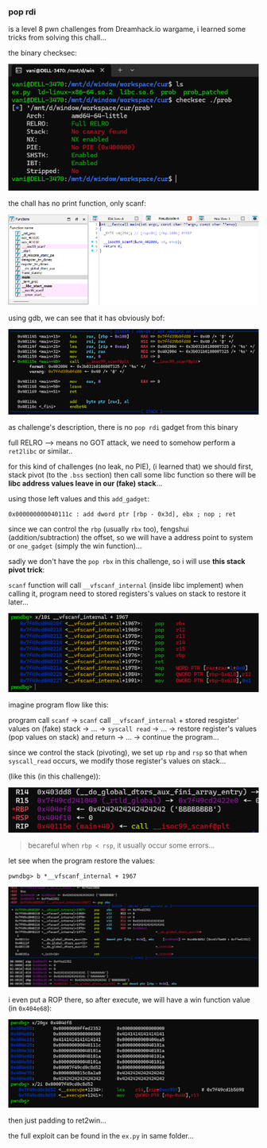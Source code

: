 ### pop rdi

is a level 8 pwn challenges from Dreamhack.io wargame, i learned some tricks from solving this chall...

the binary checksec:

![](pics/img00.png)

the chall has no print function, only scanf:

![](pics/img01.png)

using gdb, we can see that it has obviously bof:

![](pics/img02.png)

as challenge's description, there is no `pop rdi` gadget from this binary

full RELRO --> means no GOT attack, we need to somehow perform a `ret2libc` or similar..

for this kind of challenges (no leak, no PIE), (i learned that) we should first, stack pivot (to the `.bss` section) then call some libc function so there will be **libc address values leave in our (fake) stack**...

using those left values and this `add_gadget`:

```
0x000000000040111c : add dword ptr [rbp - 0x3d], ebx ; nop ; ret
```

since we can control the `rbp` (usually `rbx` too), fengshui (addition/subtraction) the offset, so we will have a address point to system or `one_gadget` (simply the win function)...

sadly we don't have the `pop rbx` in this challenge, so i will use **this stack pivot trick**:

`scanf` function will call `__vfscanf_internal` (inside libc implement) when calling it, program need to stored registers's values on stack to restore it later...

![](pics/img03.png)

imagine program flow like this: 

program call `scanf` -> `scanf` call `__vfscanf_internal` + stored resgister' values on (fake) stack -> ... -> `syscall read` -> ... -> restore register's values (pop values on stack) and return -> ... -> continue the program...

since we control the stack (pivoting), we set up `rbp` and `rsp` so that when `syscall_read` occurs, we modify those register's values on stack...

(like this (in this challenge)):

![](pics/img04.png)
> becareful when `rbp < rsp`, it usually occur some errors...

let see when the program restore the values:

```
pwndbg> b *__vfscanf_internal + 1967
```

![](pics/img05.png)

i even put a ROP there, so after execute, we will have a win function value (in `0x404e68`):

![](pics/img06.png)

then just padding to ret2win...

the full exploit can be found in the `ex.py` in same folder...